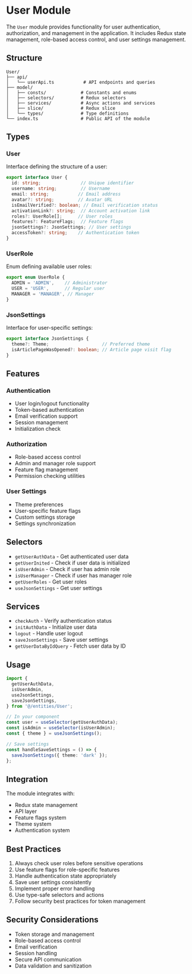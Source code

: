 # User Module

The `User` module provides functionality for user authentication, authorization, and management in the application. It includes Redux state management, role-based access control, and user settings management.

## Structure

```
User/
├── api/
│   └── userApi.ts           # API endpoints and queries
├── model/
│   ├── consts/             # Constants and enums
│   ├── selectors/          # Redux selectors
│   ├── services/           # Async actions and services
│   ├── slice/              # Redux slice
│   └── types/              # Type definitions
└── index.ts                # Public API of the module
```

## Types

### User

Interface defining the structure of a user:

```typescript
export interface User {
  id: string;               // Unique identifier
  username: string;         // Username
  email: string;           // Email address
  avatar?: string;         // Avatar URL
  isEmailVerified?: boolean; // Email verification status
  activationLink?: string;  // Account activation link
  roles?: UserRole[];      // User roles
  features?: FeatureFlags;  // Feature flags
  jsonSettings?: JsonSettings; // User settings
  accessToken?: string;    // Authentication token
}
```

### UserRole

Enum defining available user roles:

```typescript
export enum UserRole {
  ADMIN = 'ADMIN',    // Administrator
  USER = 'USER',      // Regular user
  MANAGER = 'MANAGER', // Manager
}
```

### JsonSettings

Interface for user-specific settings:

```typescript
export interface JsonSettings {
  theme?: Theme;                    // Preferred theme
  isArticlePageWasOpened?: boolean; // Article page visit flag
}
```

## Features

### Authentication

- User login/logout functionality
- Token-based authentication
- Email verification support
- Session management
- Initialization check

### Authorization

- Role-based access control
- Admin and manager role support
- Feature flag management
- Permission checking utilities

### User Settings

- Theme preferences
- User-specific feature flags
- Custom settings storage
- Settings synchronization

## Selectors

- `getUserAuthData` - Get authenticated user data
- `getUserInited` - Check if user data is initialized
- `isUserAdmin` - Check if user has admin role
- `isUserManager` - Check if user has manager role
- `getUserRoles` - Get user roles
- `useJsonSettings` - Get user settings

## Services

- `checkAuth` - Verify authentication status
- `initAuthData` - Initialize user data
- `logout` - Handle user logout
- `saveJsonSettings` - Save user settings
- `getUserDataByIdQuery` - Fetch user data by ID

## Usage

```typescript
import {
  getUserAuthData,
  isUserAdmin,
  useJsonSettings,
  saveJsonSettings,
} from '@/entities/User';

// In your component
const user = useSelector(getUserAuthData);
const isAdmin = useSelector(isUserAdmin);
const { theme } = useJsonSettings();

// Save settings
const handleSaveSettings = () => {
  saveJsonSettings({ theme: 'dark' });
};
```

## Integration

The module integrates with:
- Redux state management
- API layer
- Feature flags system
- Theme system
- Authentication system

## Best Practices

1. Always check user roles before sensitive operations
2. Use feature flags for role-specific features
3. Handle authentication state appropriately
4. Save user settings consistently
5. Implement proper error handling
6. Use type-safe selectors and actions
7. Follow security best practices for token management

## Security Considerations

- Token storage and management
- Role-based access control
- Email verification
- Session handling
- Secure API communication
- Data validation and sanitization
